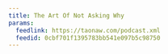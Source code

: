 ```yaml
---
title: The Art Of Not Asking Why
params:
  feedlink: https://taonaw.com/podcast.xml
  feedid: 0cbf701f1395783bb541e097b5c98750
---
```

